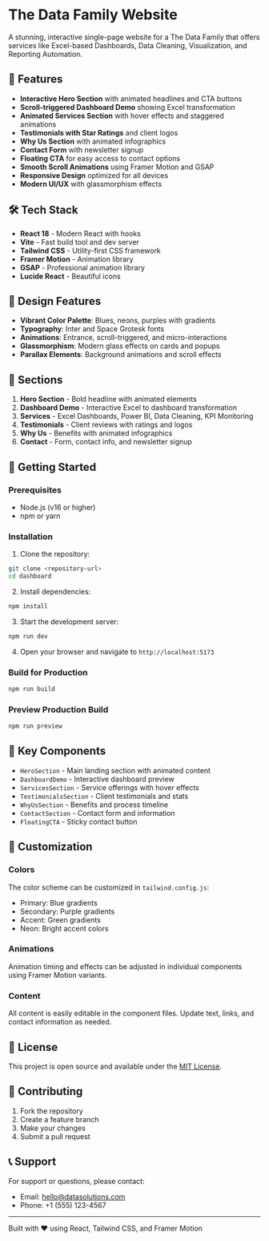 # The Data Family Website

A stunning, interactive single-page website for a The Data Family that offers services like Excel-based Dashboards, Data Cleaning, Visualization, and Reporting Automation.

## 🚀 Features

- **Interactive Hero Section** with animated headlines and CTA buttons
- **Scroll-triggered Dashboard Demo** showing Excel transformation
- **Animated Services Section** with hover effects and staggered animations
- **Testimonials with Star Ratings** and client logos
- **Why Us Section** with animated infographics
- **Contact Form** with newsletter signup
- **Floating CTA** for easy access to contact options
- **Smooth Scroll Animations** using Framer Motion and GSAP
- **Responsive Design** optimized for all devices
- **Modern UI/UX** with glassmorphism effects

## 🛠️ Tech Stack

- **React 18** - Modern React with hooks
- **Vite** - Fast build tool and dev server
- **Tailwind CSS** - Utility-first CSS framework
- **Framer Motion** - Animation library
- **GSAP** - Professional animation library
- **Lucide React** - Beautiful icons

## 🎨 Design Features

- **Vibrant Color Palette**: Blues, neons, purples with gradients
- **Typography**: Inter and Space Grotesk fonts
- **Animations**: Entrance, scroll-triggered, and micro-interactions
- **Glassmorphism**: Modern glass effects on cards and popups
- **Parallax Elements**: Background animations and scroll effects

## 📱 Sections

1. **Hero Section** - Bold headline with animated elements
2. **Dashboard Demo** - Interactive Excel to dashboard transformation
3. **Services** - Excel Dashboards, Power BI, Data Cleaning, KPI Monitoring
4. **Testimonials** - Client reviews with ratings and logos
5. **Why Us** - Benefits with animated infographics
6. **Contact** - Form, contact info, and newsletter signup

## 🚀 Getting Started

### Prerequisites

- Node.js (v16 or higher)
- npm or yarn

### Installation

1. Clone the repository:
```bash
git clone <repository-url>
cd dashboard
```

2. Install dependencies:
```bash
npm install
```

3. Start the development server:
```bash
npm run dev
```

4. Open your browser and navigate to `http://localhost:5173`

### Build for Production

```bash
npm run build
```

### Preview Production Build

```bash
npm run preview
```

## 🎯 Key Components

- `HeroSection` - Main landing section with animated content
- `DashboardDemo` - Interactive dashboard preview
- `ServicesSection` - Service offerings with hover effects
- `TestimonialsSection` - Client testimonials and stats
- `WhyUsSection` - Benefits and process timeline
- `ContactSection` - Contact form and information
- `FloatingCTA` - Sticky contact button

## 🎨 Customization

### Colors
The color scheme can be customized in `tailwind.config.js`:
- Primary: Blue gradients
- Secondary: Purple gradients  
- Accent: Green gradients
- Neon: Bright accent colors

### Animations
Animation timing and effects can be adjusted in individual components using Framer Motion variants.

### Content
All content is easily editable in the component files. Update text, links, and contact information as needed.

## 📄 License

This project is open source and available under the [MIT License](LICENSE).

## 🤝 Contributing

1. Fork the repository
2. Create a feature branch
3. Make your changes
4. Submit a pull request

## 📞 Support

For support or questions, please contact:
- Email: hello@datasolutions.com
- Phone: +1 (555) 123-4567

---

Built with ❤️ using React, Tailwind CSS, and Framer Motion
